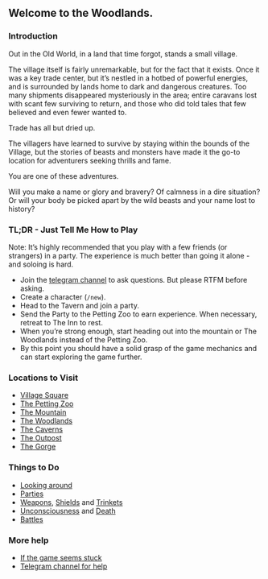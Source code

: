 
## Welcome to the Woodlands.

### Introduction
Out in the Old World, in a land that time forgot, stands a small village.

The village itself is fairly unremarkable, but for the fact that it exists. Once it was a key trade center, but
  it’s nestled in a hotbed of powerful energies, and is surrounded by lands home to dark and dangerous creatures. Too
  many shipments disappeared mysteriously in the area; entire caravans lost with scant few surviving to return, and
  those who did told tales that few believed and even fewer wanted to.

Trade has all but dried up.

The villagers have learned to survive by staying within the bounds of the Village, but the stories of beasts and
  monsters have made it the go-to location for adventurers seeking thrills and fame.

You are one of these adventures.

Will you make a name or glory and bravery? Of calmness in a dire situation? Or will your body be picked apart by
  the wild beasts and your name lost to history?


### TL;DR - Just Tell Me How to Play
Note: It’s highly recommended that you play with a few friends (or strangers) in a party. The experience is much
  better than going it alone - and soloing is hard.


  - Join the [telegram channel](https://t.me/woodlands_raven) to ask questions. But please RTFM before
    asking.
  - Create a character (`/new`).
  - Head to the Tavern and join a party.
  - Send the Party to the Petting Zoo to earn experience. When necessary, retreat to The Inn to rest.
  - When you’re strong enough, start heading out into the mountain or The Woodlands instead of the Petting Zoo.
  - By this point you should have a solid grasp of the game mechanics and can start exploring the game further.

### Locations to Visit

  - [Village Square](locations/village_square)
  - [The Petting Zoo](locations/petting_zoo)
  - [The Mountain](locations/mountain)
  - [The Woodlands](locations/woodlands)
  - [The Caverns](locations/cavern)
  - [The Outpost](locations/outpost)
  - [The Gorge](locations/gorge)


### Things to Do

  - [Looking around](look.md)
  - [Parties](parties.md)
  - [Weapons](items/weapons.md), [Shields](/items/shields.md) and [Trinkets](items/trinkets.md) 
  - [Unconsciousness](unconscious.md) and [Death](death.md)
  - [Battles](battles.md)


### More help

  - [If the game seems stuck](stuck_game.md)
  - [Telegram channel for help](https://t.me/woodlands_raven)

